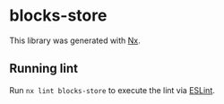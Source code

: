 # blocks-store

This library was generated with [Nx](https://nx.dev).

## Running lint

Run `nx lint blocks-store` to execute the lint via [ESLint](https://eslint.org/).
